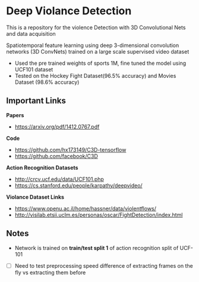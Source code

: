 # Deep Violance Detection

This is a repository for the violence Detection with 3D Convolutional Nets and data acquisition 

Spatiotemporal feature learning using deep 3-dimensional convolution networks (3D ConvNets) trained on a large scale supervised video dataset
 - Used the pre trained weights of sports 1M, fine tuned the model using UCF101 dataset
 - Tested on the Hockey Fight Dataset(96.5% accuracy) and Movies Dataset (98.6% accuracy)

## Important Links

**Papers**
- https://arxiv.org/pdf/1412.0767.pdf

**Code**
- https://github.com/hx173149/C3D-tensorflow
- https://github.com/facebook/C3D

**Action Recognition Datasets**
- http://crcv.ucf.edu/data/UCF101.php
- https://cs.stanford.edu/people/karpathy/deepvideo/

**Violance Dataset Links**
- https://www.openu.ac.il/home/hassner/data/violentflows/
- http://visilab.etsii.uclm.es/personas/oscar/FightDetection/index.html

## Notes

- Network is trained on **train/test split 1** of action recognition split of UCF-101
- [ ] Need to test preprocessing speed difference of extracting frames on the fly vs extracting them before
